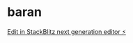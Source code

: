 # baran

[Edit in StackBlitz next generation editor ⚡️](https://stackblitz.com/~/github.com/mahsun-devops/baran)